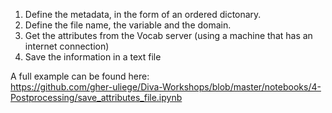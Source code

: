 
1. Define the metadata, in the form of an ordered dictonary.
2. Define the file name, the variable and the domain. 
3. Get the attributes from the Vocab server (using a machine that has an internet connection)
4. Save the information in a text file




A full example can be found here:      
https://github.com/gher-uliege/Diva-Workshops/blob/master/notebooks/4-Postprocessing/save_attributes_file.ipynb
